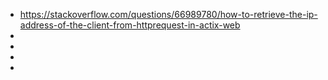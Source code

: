  * https://stackoverflow.com/questions/66989780/how-to-retrieve-the-ip-address-of-the-client-from-httprequest-in-actix-web
 * 
 * 
 * 
 * 



